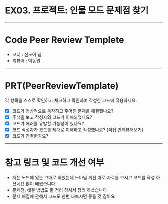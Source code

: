 # EX03. 프로젝트: 인물 모드 문제점 찾기
---
# Code Peer Review Templete

- 코더 : 신노아 님
- 리뷰어 : 박동원

---

# PRT(PeerReviewTemplate)

각 항목을 스스로 확인하고 체크하고 확인하여 작성한 코드에 적용하세요.

- [x] 코드가 정상적으로 동작하고 주어진 문제를 해결했나요?
- [x] 주석을 보고 작성자의 코드가 이해되었나요?
- [x] 코드가 에러를 유발할 가능성이 있나요?
- [x] 코드 작성자가 코드를 제대로 이해하고 작성했나요? (직접 인터뷰해보기)
- [x] 코드가 간결한가요?

---

# 참고 링크 및 코드 개선 여부

- 저는 노드에 있는 그대로 하였는데 노아님 께선 따로 자료를 보시고 코드를 작성 하셨네요 많이 배웠습니다
- 문제점, 해결 방법도 잘 정리 하셔서 정리 하셨습니다
- 문제 해결에 관해서 코드도 한번 짜보시면 좋을 것 같아요
  
```python

 
```

